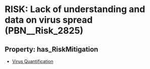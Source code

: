 # RISK: __Lack of understanding and data on virus spread__ (PBN__Risk_2825)

## Property: has_RiskMitigation

* [Virus Quantification](PBN__Mitigation_948)

